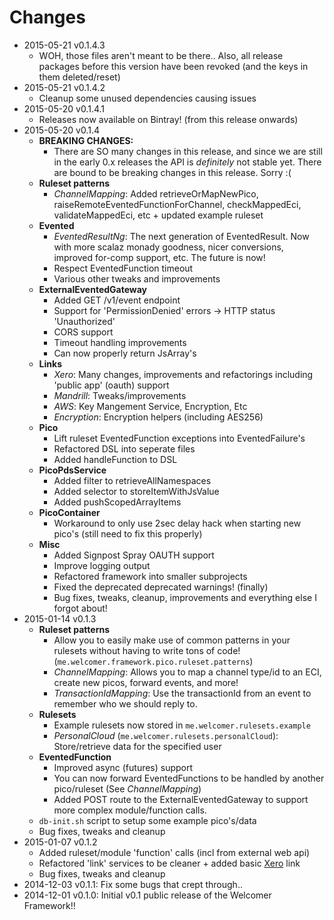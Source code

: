 # Changes

* 2015-05-21 v0.1.4.3
  * WOH, those files aren't meant to be there.. Also, all release packages before this version have been revoked (and the keys in them deleted/reset)
* 2015-05-21 v0.1.4.2
  * Cleanup some unused dependencies causing issues
* 2015-05-20 v0.1.4.1
  * Releases now available on Bintray! (from this release onwards)
* 2015-05-20 v0.1.4
  * **BREAKING CHANGES:**
    * There are SO many changes in this release, and since we are still in the early 0.x releases the API is *definitely* not stable yet. There are bound to be breaking changes in this release. Sorry :(
  * **Ruleset patterns**
    * *ChannelMapping*: Added retrieveOrMapNewPico, raiseRemoteEventedFunctionForChannel, checkMappedEci, validateMappedEci, etc + updated example ruleset
  * **Evented**
    * *EventedResultNg*: The next generation of EventedResult. Now with more scalaz monady goodness, nicer conversions, improved for-comp support, etc. The future is now!
    * Respect EventedFunction timeout
    * Various other tweaks and improvements
  * **ExternalEventedGateway**
    * Added GET /v1/event endpoint
    * Support for 'PermissionDenied' errors -> HTTP status 'Unauthorized'
    * CORS support
    * Timeout handling improvements
    * Can now properly return JsArray's
  * **Links**
    * *Xero*: Many changes, improvements and refactorings including 'public app' (oauth) support
    * *Mandrill*: Tweaks/improvements
    * *AWS*: Key Mangement Service, Encryption, Etc
    * *Encryption*: Encryption helpers (including AES256)
  * **Pico**
    * Lift ruleset EventedFunction exceptions into EventedFailure's
    * Refactored DSL into seperate files
    * Added handleFunction to DSL
  * **PicoPdsService**
    * Added filter to retrieveAllNamespaces
    * Added selector to storeItemWithJsValue
    * Added pushScopedArrayItems
  * **PicoContainer**
    * Workaround to only use 2sec delay hack when starting new pico's (still need to fix this properly)
  * **Misc**
    * Added Signpost Spray OAUTH support
    * Improve logging output
    * Refactored framework into smaller subprojects
    * Fixed the deprecated deprecated warnings! (finally)
    * Bug fixes, tweaks, cleanup, improvements and everything else I forgot about!
* 2015-01-14 v0.1.3
  * **Ruleset patterns**
    * Allow you to easily make use of common patterns in your rulesets without having to write tons of code! (`me.welcomer.framework.pico.ruleset.patterns`)
    * *ChannelMapping*: Allows you to map a channel type/id to an ECI, create new picos, forward events, and more!
    * *TransactionIdMapping*: Use the transactionId from an event to remember who we should reply to.
  * **Rulesets**
    * Example rulesets now stored in `me.welcomer.rulesets.example`
    * *PersonalCloud* (`me.welcomer.rulesets.personalCloud`): Store/retrieve data for the specified user
  * **EventedFunction**
    * Improved async (futures) support
    * You can now forward EventedFunctions to be handled by another pico/ruleset (See *ChannelMapping*)
    * Added POST route to the ExternalEventedGateway to support more complex module/function calls.
  * `db-init.sh` script to setup some example pico's/data
  * Bug fixes, tweaks and cleanup
* 2015-01-07 v0.1.2
  * Added ruleset/module 'function' calls (incl from external web api)
  * Refactored 'link' services to be cleaner + added basic [Xero](www.xero.com) link
  * Bug fixes, tweaks and cleanup
* 2014-12-03 v0.1.1: Fix some bugs that crept through..
* 2014-12-01 v0.1.0: Initial v0.1 public release of the Welcomer Framework!!
